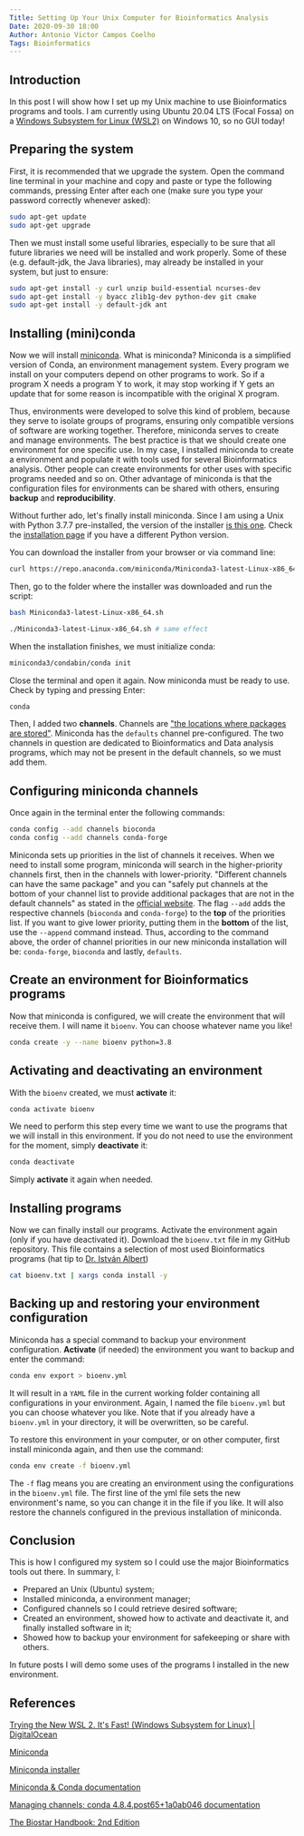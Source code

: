 ```yaml
---
Title: Setting Up Your Unix Computer for Bioinformatics Analysis
Date: 2020-09-30 18:00
Author: Antonio Victor Campos Coelho
Tags: Bioinformatics
---
```


## Introduction

In this post I will show how I set up my Unix machine to use Bioinformatics programs and tools. I am currently using Ubuntu 20.04 LTS (Focal Fossa) on a [Windows Subsystem for Linux (WSL2)](https://www.digitalocean.com/community/posts/trying-the-new-wsl-2-its-fast-windows-subsystem-for-linux) on Windows 10, so no GUI today!

## Preparing the system

First, it is recommended that we upgrade the system. Open the command line terminal in your machine and copy and paste or type the following commands, pressing Enter after each one (make sure you type your password correctly whenever asked):

```bash
sudo apt-get update
sudo apt-get upgrade
```

Then we must install some useful libraries, especially to be sure that all future libraries we need will be installed and work properly. Some of these (e.g. default-jdk, the Java libraries), may already be installed in your system, but just to ensure:

```bash
sudo apt-get install -y curl unzip build-essential ncurses-dev
sudo apt-get install -y byacc zlib1g-dev python-dev git cmake
sudo apt-get install -y default-jdk ant
```

## Installing (mini)conda

Now we will install [miniconda](https://conda.io/miniconda.html). What is miniconda? Miniconda is a simplified version of Conda, an environment management system. Every program we install on your computers depend on other programs to work. So if a program X needs a program Y to work, it may stop working if Y gets an update that for some reason is incompatible with the original X program.

Thus, environments were developed to solve this kind of problem, because they serve to isolate groups of programs, ensuring only compatible versions of software are working together. Therefore, miniconda serves to create and manage environments. The best practice is that we should create one environment for one specific use. In my case, I installed miniconda to create a environment and populate it with tools used for several Bioinformatics analysis. Other people can create environments for other uses with specific programs needed and so on. Other advantage of miniconda is that the configuration files for environments can be shared with others, ensuring **backup** and **reproducibility**.

Without further ado, let's finally install miniconda. Since I am using a Unix with Python 3.7.7 pre-installed, the version of the installer [is this one](https://repo.anaconda.com/miniconda/Miniconda3-latest-Linux-x86_64.sh). Check the [installation page](https://docs.conda.io/en/latest/miniconda.html#linux-installers) if you have a different Python version.

You can download the installer from your browser or via command line:

```bash
curl https://repo.anaconda.com/miniconda/Miniconda3-latest-Linux-x86_64.sh
```

Then, go to the folder where the installer was downloaded and run the script:

```bash
bash Miniconda3-latest-Linux-x86_64.sh

./Miniconda3-latest-Linux-x86_64.sh # same effect
```

When the installation finishes, we must initialize conda:

```bash
miniconda3/condabin/conda init
```

Close the terminal and open it again. Now miniconda must be ready to use. Check by typing and pressing Enter:

```bash
conda
```

Then, I added two **channels**. Channels are ["the locations where packages are stored"](https://docs.conda.io/projects/conda/en/latest/user-guide/tasks/manage-channels.html). Miniconda has the `defaults` channel pre-configured. The two channels in question are dedicated to Bioinformatics and Data analysis programs, which may not be present in the default channels, so we must add them.

## Configuring miniconda channels

Once again in the terminal enter the following commands:

```bash
conda config --add channels bioconda
conda config --add channels conda-forge
```

Miniconda sets up priorities in the list of channels it receives. When we need to install some program, miniconda will search in the higher-priority channels first, then in the channels with lower-priority. "Different channels can have the same package" and you can "safely put channels at the bottom of your channel list to provide additional packages that are not in the default channels" as stated in the [official website](https://docs.conda.io/projects/conda/en/latest/user-guide/tasks/manage-channels.html). The flag `--add` adds the respective channels (`bioconda` and `conda-forge`) to the **top** of the priorities list. If you want to give lower priority, putting them in the **bottom** of the list, use the `--append` command instead. Thus, according to the command above, the order of channel priorities in our new miniconda installation will be: `conda-forge`, `bioconda` and lastly, `defaults`.

## Create an environment for Bioinformatics programs

Now that miniconda is configured, we will create the environment that will receive them. I will name it `bioenv`. You can choose whatever name you like! 

```bash
conda create -y --name bioenv python=3.8
```

## Activating and deactivating an environment

With the `bioenv` created, we must **activate** it:

```bash
conda activate bioenv
```

We need to perform this step every time we want to use the programs that we will install in this environment. If you do not need to use the environment for the moment, simply **deactivate** it:

```bash
conda deactivate
```

Simply **activate** it again when needed.

## Installing programs
<!-- COLOCAR LINK DO REPOSITÓRIO AQUI E NO CODE BLOCK-->
Now we can finally install our programs. Activate the environment again (only if you have deactivated it). Download the `bioenv.txt` file in my GitHub repository. This file contains a selection of most used Bioinformatics programs (hat tip to [Dr. István Albert](https://www.biostarhandbook.com/index.html))

```bash
cat bioenv.txt | xargs conda install -y
```

## Backing up and restoring your environment configuration

Miniconda has a special command to backup your environment configuration. **Activate** (if needed) the environment you want to backup and enter the command:

```bash
conda env export > bioenv.yml
```

It will result in a `YAML` file in the current working folder containing all configurations in your environment. Again, I named the file `bioenv.yml` but you can choose whatever you like. Note that if you already have a `bioenv.yml` in your directory, it will be overwritten, so be careful.

To restore this environment in your computer, or on other computer, first install miniconda again, and then use the command:

```bash
conda env create -f bioenv.yml
```

The `-f` flag means you are creating an environment using the configurations in the `bioenv.yml` file. The first line of the yml file sets the new environment's name, so you can change it in the file if you like. It will also restore the channels configured in the previous installation of miniconda.

## Conclusion

This is how I configured my system so I could use the major Bioinformatics tools out there. In summary, I:

* Prepared an Unix (Ubuntu) system;
* Installed miniconda, a environment manager;
* Configured channels so I could retrieve desired software;
* Created an environment, showed how to activate and deactivate it, and finally installed software in it;
* Showed how to backup your environment for safekeeping or share with others.

In future posts I will demo some uses of the programs I installed in the new environment.

## References

[Trying the New WSL 2. It's Fast! (Windows Subsystem for Linux) | DigitalOcean](https://www.digitalocean.com/community/posts/trying-the-new-wsl-2-its-fast-windows-subsystem-for-linux)

[Miniconda](https://conda.io/miniconda.html)

[Miniconda installer](https://repo.anaconda.com/miniconda/Miniconda3-latest-Linux-x86_64.sh)

[Miniconda & Conda documentation](https://docs.conda.io/en/latest/miniconda.html#linux-installers)

[Managing channels; conda 4.8.4.post65+1a0ab046 documentation](https://docs.conda.io/projects/conda/en/latest/user-guide/tasks/manage-channels.html)

[The Biostar Handbook: 2nd Edition](https://www.biostarhandbook.com/index.html)